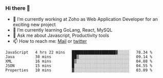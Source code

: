 ### Hi there 👋

- 🔭 I’m currently working at Zoho as Web Application Developer for an exciting new project
- 🌱 I’m currently learning GoLang, React, MySQL
- 💬 Ask me about Javascript, Productivity tools 
- 📫 How to reach me: [Mail](mailto:kvaishak47@gmail.com) or [twitter](https://twitter.com/_kvaishak)

<!--START_SECTION:waka-->
```text
JavaScript   4 hrs 22 mins   ███████████████████▓░░░░░   78.34 % 
Java         30 mins         ██▒░░░░░░░░░░░░░░░░░░░░░░   09.14 % 
XML          16 mins         █▒░░░░░░░░░░░░░░░░░░░░░░░   04.88 % 
JSON         15 mins         █░░░░░░░░░░░░░░░░░░░░░░░░   04.55 % 
Properties   10 mins         ▓░░░░░░░░░░░░░░░░░░░░░░░░   03.09 % 
```
<!--END_SECTION:waka-->
